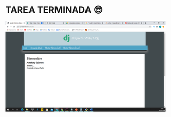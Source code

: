 # TAREA TERMINADA 😎


![alt text](https://raw.githubusercontent.com/AnthonyTalav/tarea30-07-2020/master/Captura.PNG)
